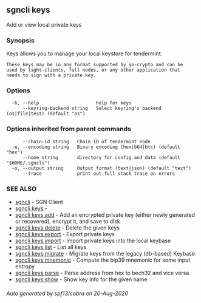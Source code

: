 ## sgncli keys

Add or view local private keys

### Synopsis

Keys allows you to manage your local keystore for tendermint.

    These keys may be in any format supported by go-crypto and can be
    used by light-clients, full nodes, or any other application that
    needs to sign with a private key.

### Options

```
  -h, --help                     help for keys
      --keyring-backend string   Select keyring's backend (os|file|test) (default "os")
```

### Options inherited from parent commands

```
      --chain-id string   Chain ID of tendermint node
  -e, --encoding string   Binary encoding (hex|b64|btc) (default "hex")
      --home string       directory for config and data (default "$HOME/.sgncli")
  -o, --output string     Output format (text|json) (default "text")
      --trace             print out full stack trace on errors
```

### SEE ALSO

* [sgncli](sgncli.md)	 - SGN Client
* [sgncli keys ](sgncli_keys_.md)	 - 
* [sgncli keys add](sgncli_keys_add.md)	 - Add an encrypted private key (either newly generated or recovered), encrypt it, and save to disk
* [sgncli keys delete](sgncli_keys_delete.md)	 - Delete the given keys
* [sgncli keys export](sgncli_keys_export.md)	 - Export private keys
* [sgncli keys import](sgncli_keys_import.md)	 - Import private keys into the local keybase
* [sgncli keys list](sgncli_keys_list.md)	 - List all keys
* [sgncli keys migrate](sgncli_keys_migrate.md)	 - Migrate keys from the legacy (db-based) Keybase
* [sgncli keys mnemonic](sgncli_keys_mnemonic.md)	 - Compute the bip39 mnemonic for some input entropy
* [sgncli keys parse](sgncli_keys_parse.md)	 - Parse address from hex to bech32 and vice versa
* [sgncli keys show](sgncli_keys_show.md)	 - Show key info for the given name

###### Auto generated by spf13/cobra on 20-Aug-2020
